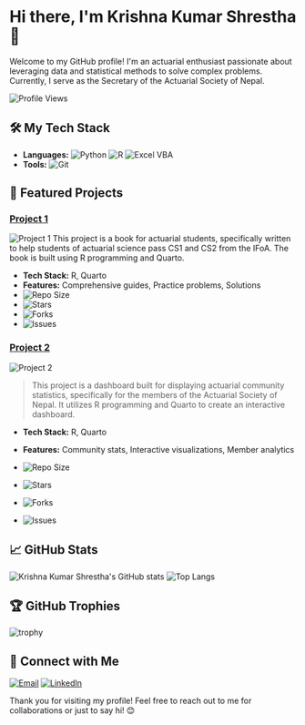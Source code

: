 # Hi there, I'm Krishna Kumar Shrestha 👋

Welcome to my GitHub profile! I'm an actuarial enthusiast passionate about leveraging data and statistical methods to solve complex problems. Currently, I serve as the Secretary of the Actuarial Society of Nepal.

![Profile Views](https://komarev.com/ghpvc/?username=IKSHRESTHA&style=flat-square)

## 🛠️ My Tech Stack

- **Languages:** ![Python](https://img.shields.io/badge/Python-3776AB?style=for-the-badge&logo=python&logoColor=white) ![R](https://img.shields.io/badge/R-276DC3?style=for-the-badge&logo=r&logoColor=white) ![Excel VBA](https://img.shields.io/badge/Excel%20VBA-217346?style=for-the-badge&logo=microsoft-excel&logoColor=white)
- **Tools:** ![Git](https://img.shields.io/badge/Git-F05032?style=for-the-badge&logo=git&logoColor=white)

## 🌟 Featured Projects

### [Project 1]([https://github.com/IKSHRESTHA/project1](https://github.com/IKSHRESTHA/R-for-Actuarial-Statistics))
![Project 1](https://img.shields.io/badge/-Project%201-orange?style=for-the-badge)
This project is a book for actuarial students, specifically written to help students of actuarial science pass CS1 and CS2 from the IFoA. The book is built using R programming and Quarto.

- **Tech Stack:** R, Quarto
- **Features:** Comprehensive guides, Practice problems, Solutions
- ![Repo Size](https://img.shields.io/github/repo-size/IKSHRESTHA/project1)
- ![Stars](https://img.shields.io/github/stars/IKSHRESTHA/project1)
- ![Forks](https://img.shields.io/github/forks/IKSHRESTHA/project1)
- ![Issues](https://img.shields.io/github/issues/IKSHRESTHA/project1)

### [Project 2]([https://github.com/IKSHRESTHA/project2](https://github.com/IKSHRESTHA/Actuarial-Stat-Nepal))
![Project 2](https://img.shields.io/badge/-Project%202-green?style=for-the-badge)
> This project is a dashboard built for displaying actuarial community statistics, specifically for the members of the Actuarial Society of Nepal. It utilizes R programming and Quarto to create an interactive dashboard.

- **Tech Stack:** R, Quarto
- **Features:** Community stats, Interactive visualizations, Member analytics

- ![Repo Size](https://img.shields.io/github/repo-size/IKSHRESTHA/Actuarial-Stat-Nepal)

- ![Stars](https://img.shields.io/github/stars/IKSHRESTHA/Actuarial-Stat-Nepal)
- ![Forks](https://img.shields.io/github/forks/IKSHRESTHA/Actuarial-Stat-Nepal)
- ![Issues](https://img.shields.io/github/issues/IKSHRESTHA/Actuarial-Stat-Nepal)

## 📈 GitHub Stats

![Krishna Kumar Shrestha's GitHub stats](https://github-readme-stats.vercel.app/api?username=IKSHRESTHA&show_icons=true&theme=radical)
![Top Langs](https://github-readme-stats.vercel.app/api/top-langs/?username=IKSHRESTHA&layout=compact&theme=radical)

## 🏆 GitHub Trophies

![trophy](https://github-profile-trophy.vercel.app/?username=IKSHRESTHA&theme=dracula)

## 🔗 Connect with Me

[![Email](https://img.shields.io/badge/Email-D14836?style=for-the-badge&logo=gmail&logoColor=white)](mailto:krishnakumarshrestha00@gmail.com)
[![LinkedIn](https://img.shields.io/badge/LinkedIn-0077B5?style=for-the-badge&logo=linkedin&logoColor=white)](https://www.linkedin.com/in/krishnakumarshrestha)



Thank you for visiting my profile! Feel free to reach out to me for collaborations or just to say hi! 😊

